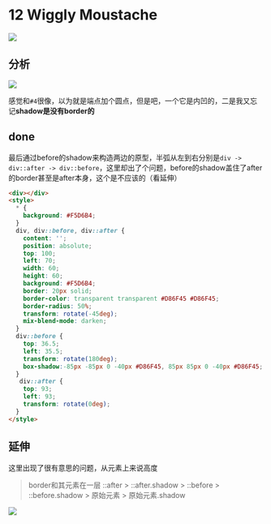 # 12 Wiggly Moustache

![](https://raw.githubusercontent.com/sari3l/css_battle/main/media/16772307815813/16772308188636.png)

## 分析

![](https://raw.githubusercontent.com/sari3l/css_battle/main/media/16772307815813/16772316121743.jpg)

感觉和`#4`很像，以为就是端点加个圆点，但是吧，一个它是内凹的，二是我又忘记**shadow是没有border的**

## done

最后通过before的shadow来构造两边的原型，半弧从左到右分别是`div -> div::after -> div::before`，这里却出了个问题，before的shadow盖住了after的border甚至是after本身，这个是不应该的（看延伸）

```html
<div></div>
<style>
  * {
    background: #F5D6B4;
  }
  div, div::before, div::after {
    content: '';
    position: absolute;
    top: 100;
    left: 70;
    width: 60;
    height: 60;
    background: #F5D6B4;
    border: 20px solid;
    border-color: transparent transparent #D86F45 #D86F45;
    border-radius: 50%;
    transform: rotate(-45deg);
    mix-blend-mode: darken;
  }
  div::before {
    top: 36.5;
    left: 35.5;
    transform: rotate(180deg);  
    box-shadow:-85px -85px 0 -40px #D86F45, 85px 85px 0 -40px #D86F45;
  } 
   div::after {
    top: 93;
    left: 93;
    transform: rotate(0deg);
  }
</style>
```

## 延伸

这里出现了很有意思的问题，从元素上来说高度

> border和其元素在一层
> ::after > ::after.shadow > ::before > ::before.shadow > 原始元素 > 原始元素.shadow

![](https://raw.githubusercontent.com/sari3l/css_battle/main/media/16772307815813/16773838485445.jpg)
